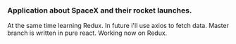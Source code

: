 ### Application about SpaceX and their rocket launches. 

At the same time learning Redux. In future i'll use axios to fetch data. 
Master branch is written in pure react. Working now on Redux.
